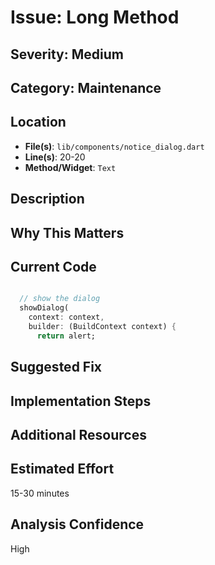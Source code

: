 # Issue: Long Method

## Severity: Medium

## Category: Maintenance

## Location
- **File(s)**: `lib/components/notice_dialog.dart`
- **Line(s)**: 20-20
- **Method/Widget**: `Text`

## Description


## Why This Matters


## Current Code
```dart

  // show the dialog
  showDialog(
    context: context,
    builder: (BuildContext context) {
      return alert;
```

## Suggested Fix


## Implementation Steps


## Additional Resources


## Estimated Effort
15-30 minutes

## Analysis Confidence
High
